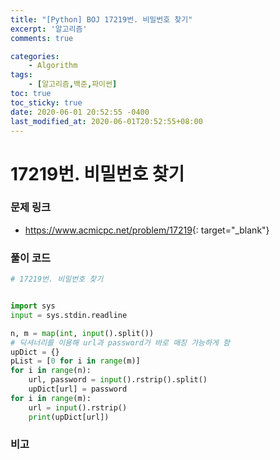 ```yaml
---
title: "[Python] BOJ 17219번. 비밀번호 찾기"
excerpt: '알고리즘'
comments: true

categories:
    - Algorithm
tags:
    - [알고리즘,백준,파이썬]
toc: true
toc_sticky: true
date: 2020-06-01 20:52:55 -0400
last_modified_at: 2020-06-01T20:52:55+08:00
---
```


# 17219번. 비밀번호 찾기

### 문제 링크
- <https://www.acmicpc.net/problem/17219>{: target="\_blank"}

### 풀이 코드

```python
# 17219번. 비밀번호 찾기


import sys
input = sys.stdin.readline

n, m = map(int, input().split())
# 딕셔너리를 이용해 url과 password가 바로 매칭 가능하게 함
upDict = {}
pList = [0 for i in range(m)]
for i in range(n):
    url, password = input().rstrip().split()
    upDict[url] = password
for i in range(m):
    url = input().rstrip()
    print(upDict[url])
```

### 비고
